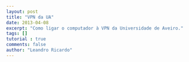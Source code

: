 ```yaml
---
layout: post
title: "VPN da UA"
date: 2013-04-08
excerpt: "Como ligar o computador à VPN da Universidade de Aveiro."
tags: []
tutorial : true
comments: false
author: "Leandro Ricardo"
---
```

